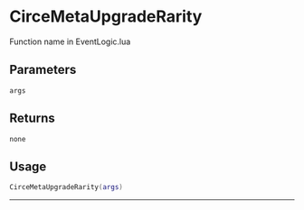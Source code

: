 # CirceMetaUpgradeRarity
Function name in EventLogic.lua
## Parameters
`args`
## Returns
`none`
## Usage
```lua
CirceMetaUpgradeRarity(args)
```
---
